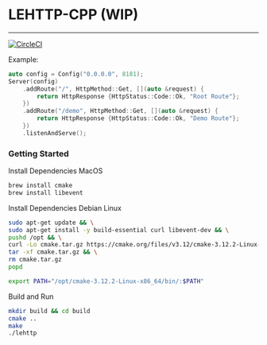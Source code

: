 # LEHTTP-CPP (WIP)

----------------

[![CircleCI](https://circleci.com/gh/manimaul/lehttp-cpp.svg?style=svg)](https://circleci.com/gh/manimaul/lehttp-cpp)


Example:
```cpp
auto config = Config("0.0.0.0", 8181);
Server(config)
    .addRoute("/", HttpMethod::Get, [](auto &request) {
        return HttpResponse {HttpStatus::Code::Ok, "Root Route"};
    })
    .addRoute("/demo", HttpMethod::Get, [](auto &request) {
        return HttpResponse {HttpStatus::Code::Ok, "Demo Route"};
    })
    .listenAndServe();
```

### Getting Started

Install Dependencies MacOS
```bash
brew install cmake
brew install libevent
```

Install Dependencies Debian Linux
```bash
sudo apt-get update && \
sudo apt-get install -y build-essential curl libevent-dev && \
pushd /opt && \
curl -Lo cmake.tar.gz https://cmake.org/files/v3.12/cmake-3.12.2-Linux-x86_64.tar.gz && \
tar -xf cmake.tar.gz && \
rm cmake.tar.gz
popd

export PATH="/opt/cmake-3.12.2-Linux-x86_64/bin/:$PATH"
```

Build and Run
```bash
mkdir build && cd build
cmake ..
make
./lehttp
```

